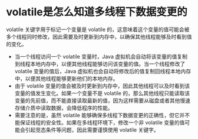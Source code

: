 # volatile是怎么知道多线程下数据变更的

volatile 关键字用于标记一个变量是 volatile 的，这意味着这个变量的值可能会被多个线程同时修改，因此需要及时更新到内存中，以确保其他线程能够及时看到值的变化。

- 当一个线程访问一个 volatile 变量时，Java 虚拟机会自动将该变量的值复制到线程本地内存中，以便其他线程能够访问该变量的值。当一个线程修改了 volatile 变量的值后，Java 虚拟机也会自动将修改后的值复制回线程本地内存中，以便其他线程能够更新他们的本地内存。
- 由于 volatile 变量的值会被及时更新到内存中，因此其他线程可以及时看到该变量的值发生变化。如果一个变量不是 volatile 的，那么其他线程只能读取该变量的先前值，而不能直接读取最新的值，因为这样需要从磁盘或者其他慢速存储介质中读取数据，会降低程序的性能。
- 需要注意的是，虽然 volatile 能够确保多线程下数据变更的正确性，但它并不能保证线程的安全性。如果在多线程环境下，修改一个非 volatile 变量的值可能会引起竞态条件等问题，因此需要谨慎使用 volatile 关键字。